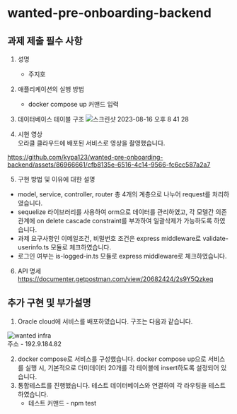 # wanted-pre-onboarding-backend


## 과제 제출 필수 사항

1. 성명
   - 주지호
  
2. 애플리케이션의 실행 방법
   - docker compose up 커맨드 입력
     
3. 데이터베이스 테이블 구조
  ![스크린샷 2023-08-16 오후 8 41 28](https://github.com/kypa123/wanted-pre-onboarding-backend/assets/86966661/75d1e2cd-2e0b-487a-9903-ed49ec859313)

4. 시현 영상<br>오라클 클라우드에 배포된 서비스로 영상을 촬영했습니다.<br>

https://github.com/kypa123/wanted-pre-onboarding-backend/assets/86966661/cfb8135e-6516-4c14-9566-fc6cc587a2a7


5. 구현 방법 및 이유에 대한 설명
  - model, service, controller, router 총 4개의 계층으로 나누어 request를 처리하였습니다.
  - sequelize 라이브러리를 사용하여 orm으로 데이터를 관리하였고, 각 모델간 의존관계에 on delete cascade constraint를 부과하여 일괄삭제가 가능하도록 하였습니다.
  - 과제 요구사항인 이메일조건, 비밀번호 조건은 express middleware로 validate-userinfo.ts 모듈로 체크하였습니다.
  - 로그인 여부는 is-logged-in.ts 모듈로 express middleware로 체크하였습니다.

6. API 명세
https://documenter.getpostman.com/view/20682424/2s9Y5Qzkeq



## 추가 구현 및 부가설명

1. Oracle cloud에 서비스를 배포하였습니다. 구조는 다음과 같습니다.

![wanted infra](https://github.com/kypa123/wanted-pre-onboarding-backend/assets/86966661/ab0fd246-0611-43e0-a784-1e0b7517f72a)
<br>주소 - 192.9.184.82
  
2. docker compose로 서비스를 구성했습니다. docker compose up으로 서비스를 실행 시, 기본적으로 더미데이터 20개를 각 테이블에 insert하도록 설정되어 있습니다.
3. 통합테스트를 진행했습니다. 테스트 데이터베이스와 연결하여 각 라우팅을 테스트하였습니다.
   - 테스트 커맨드 - npm test
